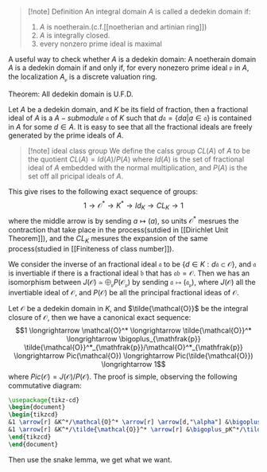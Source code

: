>[!note] Definition
>An integral domain $A$ is called a dedekin domain if:
>1. $A$ is noetherain.(c.f.[[noetherian and artinian ring]])
>2. $A$ is integrally closed.
>3. every nonzero prime ideal is maximal

A useful way to check whether $A$ is a dedekin domain: 
	A noetherain domain $A$ is a dedekin domain if and only if, for every nonezero prime ideal $\mathfrak{p}$ in $A$, the localization $A_{\mathfrak{p}}$ is a discrete valuation ring. 

Theorem:
	All dedekin domain is U.F.D.

Let $A$ be a dedekin domain, and $K$ be its field of fraction, then a fractional ideal of $A$ is a $A-submodule$ $\mathfrak{a}$ of $K$ such that $d \mathfrak{a}=\{da | a \in \mathfrak{a}\}$ is contained in $A$ for some $d \in A$. It is easy to see that all the fractional ideals are freely generated by the prime ideals of $A$.

>[!note] ideal class group
>We define the calss group $CL(A)$ of $A$ to be the quotient $CL(A)=Id(A)/P(A)$ where $Id(A)$ is the set of fractional ideal of $A$ embedded with the normal multiplication, and $P(A)$ is the set off all pricipal ideals of $A$.


This give rises to the following exact sequence of groups:
$$
1 \longrightarrow \mathcal{O}^* \longrightarrow K^* \longrightarrow Id_K \longrightarrow CL_K \longrightarrow 1
$$
where the middle arrow is by sending $a \mapsto (a)$, so units $\mathcal{O}^*$ mesrues the contraction that take place in the process(sutdied in [[Dirichlet Unit Theorem]]), and the $CL_K$ mesures the expansion of the same process(studied in [[Finiteness of class number]]).

We consider the inverse of an fractional ideal $\mathfrak{a}$ to be $\{d \in K:d \mathfrak{a} \subset \mathcal{O}\}$, and $\mathfrak{a}$ is invertiable if there is a fractional ideal $\mathfrak{b}$ that has $\mathfrak{a}\mathfrak{b}=\mathcal{O}$. Then we has an isomorphism between $J(\mathcal{O}) \simeq \bigoplus_{\mathfrak{p}}P(\mathcal{O}_{\mathfrak{p}})$ by sending $\mathfrak{a} \mapsto (\mathfrak{a}_\mathfrak{p})$, where $J(\mathcal{O})$ all the invertiable ideal of $\mathcal{O}$, and $P(\mathcal{O})$ be all the principal fractional ideas of $\mathcal{O}$.

Let $\mathcal{O}$ be a dedekin domain in $K$, and $\tilde{\mathcal{O}}$ be the integral closure of $\mathcal{O}$, then we have a canonical exact sequence:
$$1 \longrightarrow \mathcal{O}^* \longrightarrow \tilde{\mathcal{O}}^* \longrightarrow \bigoplus_{\mathfrak{p}} \tilde{\mathcal{O}}^*_{\mathfrak{p}}/\mathcal{O}^*_{\mathfrak{p}} \longrightarrow Pic(\mathcal{O}) \longrightarrow Pic(\tilde{\mathcal{O}}) \longrightarrow 1$$
where $Pic(\mathcal{O})=J(\mathcal{O})/P(\mathcal{O})$. 
The proof is simple, observing the following commutative diagram:
```tikz
\usepackage{tikz-cd}
\begin{document}
\begin{tikzcd}
&1 \arrow[r] &K^*/\mathcal{O}^* \arrow[r] \arrow[d,"\alpha"] &\bigoplus_pK^*/\mathcal{O}_p^* \arrow[r] \arrow[d,"\beta"] &Pic(\mathcal{O}) \arrow[r] \arrow[d,"\gamma"] &1\\
&1 \arrow[r] &K^*/\tilde{\mathcal{O}}^* \arrow[r] &\bigoplus_pK^*/\tilde{\mathcal{O}}_p^* \arrow[r] &Pic(\tilde{\mathcal{O}}) \arrow[r] &1
\end{tikzcd}
\end{document}
```
Then use the snake lemma, we get what we want.